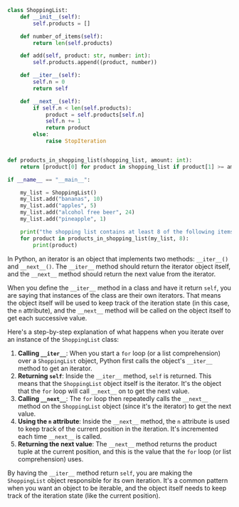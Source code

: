 ```python
class ShoppingList:
    def __init__(self):
        self.products = []

    def number_of_items(self):
        return len(self.products)

    def add(self, product: str, number: int):
        self.products.append((product, number))

    def __iter__(self):
        self.n = 0
        return self

    def __next__(self):
        if self.n < len(self.products):
            product = self.products[self.n]
            self.n += 1
            return product
        else:
            raise StopIteration


def products_in_shopping_list(shopping_list, amount: int):
    return [product[0] for product in shopping_list if product[1] >= amount]

if __name__ == "__main__":

    my_list = ShoppingList()
    my_list.add("bananas", 10)
    my_list.add("apples", 5)
    my_list.add("alcohol free beer", 24)
    my_list.add("pineapple", 1)

    print("the shopping list contains at least 8 of the following items:")
    for product in products_in_shopping_list(my_list, 8):
        print(product)
```

In Python, an iterator is an object that implements two methods: `__iter__()` and `__next__()`. The `__iter__` method should return the iterator object itself, and the `__next__` method should return the next value from the iterator.

When you define the `__iter__` method in a class and have it return `self`, you are saying that instances of the class are their own iterators. That means the object itself will be used to keep track of the iteration state (in this case, the `n` attribute), and the `__next__` method will be called on the object itself to get each successive value.

Here's a step-by-step explanation of what happens when you iterate over an instance of the `ShoppingList` class:

1. **Calling `__iter__`**: When you start a `for` loop (or a list comprehension) over a `ShoppingList` object, Python first calls the object's `__iter__` method to get an iterator.
2. **Returning `self`**: Inside the `__iter__` method, `self` is returned. This means that the `ShoppingList` object itself is the iterator. It's the object that the `for` loop will call `__next__` on to get the next value.
3. **Calling `__next__`**: The `for` loop then repeatedly calls the `__next__` method on the `ShoppingList` object (since it's the iterator) to get the next value.
4. **Using the `n` attribute**: Inside the `__next__` method, the `n` attribute is used to keep track of the current position in the iteration. It's incremented each time `__next__` is called.
5. **Returning the next value**: The `__next__` method returns the product tuple at the current position, and this is the value that the `for` loop (or list comprehension) uses.

By having the `__iter__` method return `self`, you are making the `ShoppingList` object responsible for its own iteration. It's a common pattern when you want an object to be iterable, and the object itself needs to keep track of the iteration state (like the current position).